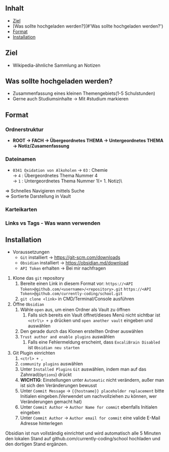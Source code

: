 ## Inhalt
- [Ziel](#Ziel)
- [Was sollte hochgeladen werden?](#'Was sollte hochgeladen werden?')
- [Format](#Format)
- [Installation](#Installation)
## Ziel
- Wikipedia-ähnliche Sammlung an Notizen

## Was sollte hochgeladen werden?
- Zusammenfassung eines kleinen Themengebiets(1-5 Schulstunden)
- Gerne auch Studiumsinhalte -> Mit #studium markieren
## Format
### Ordnerstruktur
 - **ROOT -> FACH -> Übergeordnetes THEMA -> Untergeordnetes THEMA -> Notiz/Zusamenfassung**

### Dateinamen
- `0341 Oxidation von Alkoholen`
-> `03` : Chemie\
-> `4` : Übergeordnetes Thema Nummer 4\
-> `1` : Untergeordnetes Thema Nummer 1(= 1. Notiz)\

=> Schnelles Navigieren mittels Suche\
=> Sortierte Darstellung in Vault

### Karteikarten

### Links vs Tags - Was wann verwenden


## Installation
- Voraussetzungen
	- `Git` installiert -> https://git-scm.com/downloads
	- `Obsidian` installiert -> https://obsidian.md/download
	- `API Token` erhalten -> Bei mir nachfragen
1. Klone das `git` repository
	1. Bereite einen Link in diesem Format vor:
		`https://<API Token>@github.com/<username>/<repository>.git`
		`https://<API Token>@github.com/currently-coding/school.git`
	2. `git clone <link>` in CMD/Terminal/Console ausführen
2. Öffne `Obsidian`
	1. Wähle `open` aus, um einen Ordner als Vault zu öffnen
		1. Falls sich bereits ein Vault öffnet/dieses Menü nicht sichtbar ist `<ctrl\> + p` drücken und `open another vault` eingeben und auswählen
	2. Den gerade durch das Klonen erstellten Ordner auswählen
	3. `Trust author and enable plugins` auswählen
		1. Falls eine Fehlermeldung erscheint, dass `ExcaliBrain Disabled` ist `Obsidian neu starten`
3. Git Plugin einrichten
	1. `<ctrl> + ,`
	2. `community plugins` auswählen
	3. Unter `Installed Plugins` `Git` auswählen, indem man auf das Zahnrad(`Options`) drückt
	4. **WICHTIG**: Einstellungen unter `Automatic` nicht verändern, außer man ist sich den Veränderungen bewusst
	5. Unter `Commit Message` -> `{{hostname}} placeholder replacement` bitte Initialen eingeben.(Verwendet um nachvollziehen zu können, wer Veränderungen gemacht hat)
	6. Unter `Commit Author` -> `Author Name for commit` ebenfalls Initialen eingeben
	7. Unter `Commit Author` -> `Author email for commit` eine valide E-Mail Adresse hinterlegen

Obsidian ist nun vollständig einrichtet und wird automatisch alle 5 Minuten den lokalen Stand auf github.com/currently-coding/school hochladen und den dortigen Stand ergänzen.
